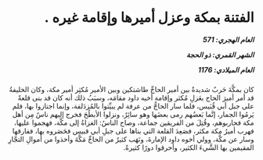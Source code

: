 <h1 dir="rtl">الفتنة بمكة وعزل أميرها وإقامة غيره .</h1>

<h5 dir="rtl">العام الهجري:  571

الشهر القمري: ذو الحجة

العام الميلادي: 1176</h5>

<p dir="rtl">كان بمكَّةَ حَربٌ شديدةٌ بين أمير الحاجِّ طاشتكين وبين الأمير مُكثِر أمير مكة، وكان الخليفةُ قد أمر أميرَ الحاج بعَزلِ مُكثر وإقامة أخيه داود مقامَه، وسبَبُ ذلك أنه كان قد بنى قلعةً على جبل أبي قُبَيس، فلما سار الحاجُّ من عرفة لم يبيِّتوا بالمُزدَلفة، وإنما اجتازوا بها، فلم يَرمُوا الجمار، إنَّما بَعضُهم رمى بعضَها وهو سائِرٌ، ونزلوا الأبطُحَ فخرج إليهم ناسٌ مِن أهل مكة فحاربوهم، وقُتِلَ من الفريقين جماعة، وصاح الناسُ: الغزاةُ إلى مكَّة، فهجموا عليها، فهرب أميرُ مكة مكثر، فصَعِدَ القلعة التي بناها على جبلِ أبي قبيس فحَصَروه بها، ففارقها وسار عن مكَّة، وولي أخوه داود الإمارةَ، ونَهَب كثيرٌ من الحاجِّ مَكَّةَ وأخذوا من أموالِ التجَّارِ المقيمين بها الشَّيءَ الكثير، وأحرقوا دورًا كثيرةً.</p></br>
